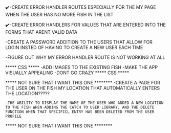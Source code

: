 

✔️-CREATE ERROR HANDLER ROUTES ESPECIALLY FOR THE MY PAGE WHEN THE USER HAS NO MORE FISH IN THE LIST 

✔️-CREATE ERROR HANDLERS FOR VALUES THAT ARE ENTERED INTO THE FORMS THAT ARENT VALID DATA

-CREATE A PASSWORD ADDITION TO THE USERS THAT ALLOW FOR LOGIN INSTED OF HAVING TO CREATE A NEW USER EACH TIME

-FIGURE OUT WHY MY ERROR HANDLER ROUTE IS NOT WORKING AT ALL

***** CSS *****
	-ADD IMAGES TO THE EXISTING FISH
	-MAKE THE APP VISUALLY APPEALING
	-DONT GO CRAZY 
***** CSS *****

***** NOT SURE THAT I WANT THIS ONE ********
	-CREATE A PAGE FOR THE USER ON THE FISH MY LOCATION THAT AUTOMATICALLY ENTERS THE LOCATION?????

	-THE ABILITY TO DISPLAY THE NAME OF THE USER WHO ADDED A NEW LOCATION TO THE FISH WHEN ADDING THE CATCH TO USER LIBRARY, AND THE DELETE FUNCTION WHEN THAT SPECIFICL ENTRY HAS BEEN DELETED FROM THE USER PROFILE
***** NOT SURE THAT I WANT THIS ONE ********

